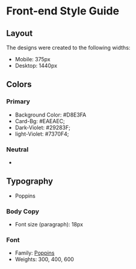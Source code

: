 # Front-end Style Guide

## Layout

The designs were created to the following widths:

- Mobile: 375px
- Desktop: 1440px

## Colors

### Primary

- Background Color: #D8E3FA
- Card-Bg: #EAEAEC;
- Dark-Violet: #29283F;
- light-Violet: #7370F4;

### Neutral

-

## Typography

- Poppins

### Body Copy

- Font size (paragraph): 18px

### Font

- Family: [Poppins](https://fonts.google.com/specimen/Poppins)
- Weights: 300, 400, 600
